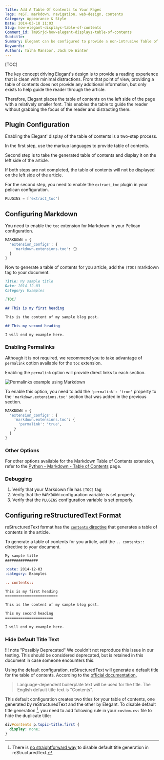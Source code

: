 ```yaml
---
Title: Add A Table Of Contents to Your Pages
Tags: reST, markdown, navigation, web-design, contents
Category: Appearance & Style
Date: 2014-03-18 11:03
Slug: how-elegant-displays-table-of-contents
Comment_id: lm95rjd-how-elegant-displays-table-of-contents
Subtitle:
Summary: Elegant can be configured to provide a non-intrusive Table of Contents, giving a cleaner reading experience for the user.
Keywords:
Authors: Talha Mansoor, Jack De Winter
---
```


[TOC]

The key concept driving Elegant's design is to provide a reading experience that
is clean with minimal distractions. From that point of view, providing a table of
contents does not provide any additional information, but only exists to help guide the
reader through the article.

Therefore, Elegant places the table of contents on the left side
of the page with a relatively smaller font. This enables the table to guide the reader without
grabbing the focus of the reader and distracting them.

## Plugin Configuration

Enabling the Elegant' display of the table of contents is a two-step process.

In the first step,
use the markup languages to provide table of contents.

Second step is to take the generated table of contents and display it
on the left side of the article.

If both steps are not completed,
the table of contents will not be displayed on the left side of the article.

For the second step, you need to enable the `extract_toc` plugin in
your pelican configuration.

```python
PLUGINS = ['extract_toc']
```

## Configuring Markdown

You need to enable the `toc` extension for Markdown in your Pelican configuration.

```python
MARKDOWN = {
  'extension_configs': {
    'markdown.extensions.toc': {}
  }
}
```

Now to generate a table of contents for you article, add the `[TOC]` markdown tag to your
document.

```Markdown
Title: My sample title
Date: 2014-12-03
Category: Examples

[TOC]

## This is my first heading

This is the content of my sample blog post.

## This my second heading

I will end my example here.
```

### Enabling Permalinks

Although it is not required, we recommend you to take advantage of `permalink` option available for the
`toc` extension.

Enabling the `permalink` option will
provide direct links to each section.

![Permalinks example using Markdown]({static}/images/elegant-theme-toc-permalinks.png)

To enable this option, you need to add the `'permalink': 'true'` property to the
`'markdown.extensions.toc'` section that was added in the previous section.

```python
MARKDOWN = {
  'extension_configs': {
    'markdown.extensions.toc': {
      'permalink': 'true',
    }
  }
}
```

### Other Options

For other options available for the Markdown Table of Contents extension, refer to the
[Python - Markdown - Table of Contents](https://python-markdown.github.io/extensions/toc/)
page.

### Debugging

1. Verify that your Markdown file has `[TOC]` tag
1. Verify that the
   `MARKDOWN` configuration variable is set properly.
1. Verify that the `PLUGINS` configuration variable is
   set properly.

## Configuring reStructuredText Format

reStructuredText format has the
[`contents` directive](http://docutils.sourceforge.net/docs/ref/rst/directives.html#table-of-contents)
that generates a table of contents in the article.

To generate a table of contents for you article, add the `.. contents::` directive to your document.

```rest
My sample title
###############

:date: 2014-12-03
:category: Examples

.. contents::

This is my first heading
========================

This is the content of my sample blog post.

This my second heading
======================

I will end my example here.
```

### Hide Default Title Text

!!! note "Possibly Deprecated"
We couldn't not reproduce this issue in our testing. This should be considered deprecated, but is retained in this document in case someone encounters this.

Using the default configuration, reStructuredText will generate a default title for the table
of contents. According to the [official
documentation](http://docutils.sourceforge.net/docs/ref/rst/directives.html#table-of-contents),

> Language-dependent boilerplate text will be used for the title. The English
> default title text is "Contents".

This default configuration creates two titles for your table of contents, one generated by
reStructuredText and the other by Elegant. To disable default title generation
[^disable-title], you need to add following rule in your `custom.css` file to hide the
duplicate title:

```css
div#contents p.topic-title.first {
  display: none;
}
```

[^disable-title]: There is [no straightforward way](https://github.com/Pelican-Elegant/elegant/issues/54) to disable default title generation in reStructuredText.
